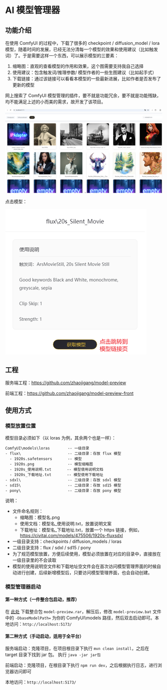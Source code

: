 # AI 模型管理器
## 功能介绍
在使用 ComfyUI 的过程中，下载了很多的 checkpoint / diffusion_model / lora 模型，随着时间的发展，已经无法分清每一个模型的效果和使用建议（比如触发词）了。于是需要这样一个东西，可以展示模型的三要素：
1. 缩略图：直观的查看模型的作用和效果，这个图需要支持我自己选择
2. 使用建议：包含触发词/推理参数/ 模型作者的一些生图建议（比如起手式）
3. 下载链接：通过该链接可以看看本模型的一些最新进展，比如作者是否发布了更新的模型

网上搜索了 ComfyUI 模型管理的插件，要不就是功能冗余，要不就是功能残缺，均不能满足上述的小而美的需求，故开发了该项目。

![ui](ui.png)

点击模型：

![float](float.png)



## 工程
服务端工程：https://github.com/zhaojigang/model-preview

前端工程：https://github.com/zhaojigang/model-preview-front

## 使用方式

### 模型放置位置

模型目录必须如下（以 loras 为例，其余两个也是一样）：
```
ComfyUI\models\loras        -- 一级目录
- flux\                     -- 二级目录：存放 flux 模型
  - 1920s.safetensors       -- 模型
  - 1920s.png               -- 模型缩略图
  - 1920s_使用说明.txt       -- 模型使用说明文档
  - 1920s_下载地址.txt       -- 模型使用下载地址
- sdxl\                     -- 二级目录：存放 sdxl 模型
- sd15\                     -- 二级目录：存放 sd15 模型
- pony\                     -- 二级目录：存放 pony 模型
```
说明：
* 文件命名规则：
  - 缩略图：模型名.png
  - 使用文档：模型名_使用说明.txt，放置说明文案
  - 下载地址：模型名_下载地址.txt，放置一个 https 链接，例如，https://civitai.com/models/475506/1920s-fluxsdxl
* 一级目录支持：checkpoints / diffusion_models / loras
* 二级目录支持：flux / sdxl / sd15 / pony
* 为了规范模型放置，方便后续使用，模型必须放置在对应的目录中，直接放在一级目录里的不会读取
* 模型的使用说明空文件和下载地址空文件会在首次访问模型管理界面的时候自动进行创建，后续新增模型后，只要访问模型管理界面，也会自动创建。

### 模型管理器启动
#### 第一种方式（一件整合包启动，推荐）
在 [此处](https://pan.baidu.com/s/1PNgx_8DQ5ECD_JWeoZBbgQ?pwd=pshf) 下载整合包 `model-preview.rar`，解压后，修改 `model-preview.bat` 文件中的 `-DbaseModelPath=` 为你的 ComfyUI\models 路径，然后双击启动即可。本地访问：`http://localhost:5173/`
#### 第二种方式（手动启动，适用于全平台）
服务端启动：克隆项目，在项目根目录下执行 `mvn clean install`，之后在 target 目录下找到 jar 包。
执行 `java -jar jar包`

前端启动：克隆项目，在根目录下执行 `npm run dev`，之后根据执行日志，进行浏览器访问即可

本地访问：`http://localhost:5173/`
